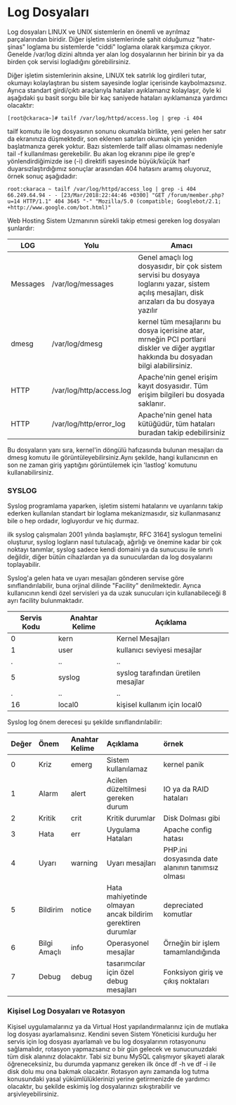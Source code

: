 # Log Dosyaları

Log dosyaları LINUX ve UNIX sistemlerin en önemli ve ayrılmaz parçalarından biridir. Diğer işletim sistemlerinde şahit olduğumuz "hatır-şinas" loglama bu sistemlerde "ciddi" loglama olarak karşımıza çıkıyor. Genelde /var/log dizini altında yer alan log dosyalarının her birinin bir ya da birden çok servisi logladığını görebilirsiniz.

Diğer işletim sistemlerinin aksine, LINUX tek satırlık log girdileri tutar, okumayı kolaylaştıran bu sistem sayesinde loglar içerisinde kaybolmazsınız. Ayrıca standart girdi/çıktı araçlarıyla hataları ayıklamanız kolaylaşır, öyle ki aşağıdaki şu basit sorgu bile bir kaç saniyede hataları ayıklamanıza yardımcı olacaktır:

```
[root@ckaraca~]# tailf /var/log/httpd/access.log | grep -i 404
```

tailf komutu ile log dosyasının sonunu okumakla birlikte, yeni gelen her satır da ekranınıza düşmektedir, son eklenen satırları okumak için yeniden başlatmanıza gerek yoktur. Bazı sistemlerde tailf aliası olmaması nedeniyle tail -f kullanılması gerekebilir. Bu akan log ekranını pipe ile grep'e yönlendirdiğimizde ise \(-i\) direktifi sayesinde büyük/küçük harf duyarsızlaştırdığımız sonuçlar arasından 404 hatasını aramış oluyoruz, örnek sonuç aşağıdadır:

```
root:ckaraca ~ tailf /var/log/httpd/access_log | grep -i 404
66.249.64.94 - - [23/Mar/2018:22:44:46 +0300] "GET /forum/member.php?u=14 HTTP/1.1" 404 3645 "-" "Mozilla/5.0 (compatible; Googlebot/2.1; +http://www.google.com/bot.html)"
```

Web Hosting Sistem Uzmanının sürekli takip etmesi gereken log dosyaları şunlardır:

| LOG | Yolu | Amacı |
| --- | --- | --- |
| Messages | /var/log/messages | Genel amaçlı log dosyasıdır, bir çok sistem servisi bu dosyaya loglarını yazar, sistem açılış mesajları, disk arızaları da bu dosyaya yazılır |
| dmesg | /var/log/dmesg | kernel tüm mesajlarını bu dosya içerisine atar, mrneğin PCI portlarıi diskler ve diğer aygıtlar hakkında bu dosyadan bilgi alabilirsiniz. |
| HTTP | /var/log/http/access.log | Apache'nin genel erişim kayıt dosyasıdır. Tüm erişim bilgileri bu dosyada saklanır. |
| HTTP | /var/log/http/error\_log | Apache'nin genel hata kütüğüdür, tüm hataları buradan takip edebilirsiniz |

Bu dosyaların yanı sıra, kernel'in döngülü hafızasında bulunan mesajları da dmesg komutu ile görüntüleyebilirsiniz.Aynı şekilde, hangi kullanıcının en son ne zaman giriş yaptığını görüntülemek için 'lastlog' komutunu kullanabilirsiniz.

### SYSLOG

Syslog programlama yaparken, işletim sistemi hatalarını ve uyarılarını takip ederken kullanılan standart bir loglama mekanizmasıdır, siz kullanmasanız bile o hep ordadır, logluyordur ve hiç durmaz.

ilk syslog çalışmaları 2001 yılında başlamıştır, RFC 3164[1](http://www.rfc-editor.org/info/rfc3164) syslogun temelini oluşturur, syslog logların nasıl tutulacağı, ağırlığı ve önemine kadar bir çok noktayı tanımlar, syslog sadece kendi domaini ya da sunucusu ile sınırlı değildir, diğer bütün cihazlardan ya da sunuculardan da log dosyalarını toplayabilir.

Syslog'a gelen hata ve uyarı mesajları gönderen servise göre sınıflandırılabilir, buna orjinal dilinde "Facility" denilmektedir. Ayrıca kullanıcının kendi özel servisleri ya da uzak sunucuları için kullanabileceği 8 ayrı facility bulunmaktadır.

| Servis Kodu | Anahtar Kelime | Açıklama |
| --- | --- | --- |
| 0 | kern | Kernel Mesajları |
| 1 | user | kullanıcı seviyesi mesajlar |
| . | .. | .. |
| 5 | syslog | syslog tarafından üretilen mesajlar |
| . | .. | .. |
| 16 | local0 | kişisel kullanım için local0 |

Syslog log önem derecesi şu şekilde sınıflandırılabilir:

| Değer | Önem | Anahtar Kelime | Açıklama | örnek |
| :--- | :--- | :--- | :--- | :--- |
| 0 | Kriz | emerg | Sistem kullanılamaz | kernel panik |
| 1 | Alarm | alert | Acilen düzeltilmesi gereken durum | IO ya da RAID hataları |
| 2 | Kritik | crit | Kritik durumlar | Disk Dolması gibi |
| 3 | Hata | err | Uygulama Hataları | Apache config hatası |
| 4 | Uyarı | warning | Uyarı mesajları | PHP.ini dosyasında date alanının tanımsız olması |
| 5 | Bildirim | notice | Hata mahiyetinde olmayan ancak bildirim gerektiren durumlar | depreciated komutlar |
| 6 | Bilgi Amaçlı | info | Operasyonel mesajlar | Örneğin bir işlem tamamlandığında |
| 7 | Debug | debug | tasarımcılar için özel debug mesajları | Fonksiyon giriş ve çıkış noktaları |



### Kişisel Log Dosyaları ve Rotasyon

Kişisel uygulamalarınız ya da Virtual Host yapılandırmalarınız için de mutlaka log dosyası ayarlamalısınız. Kendini seven Sistem Yöneticisi kurduğu her servis için log dosyası ayarlamalı ve bu log dosyalarının rotasyonunu sağlamalıdır, rotasyon yapmazsanız o bir gün gelecek ve sunucunuzdaki tüm disk alanınız dolacaktır. Tabi siz bunu MySQL çalışmıyor şikayeti alarak öğreneceksiniz, bu durumda yapmanız gereken ilk önce df -h ve df -i ile disk dolu mu ona bakmak olacaktır. Rotasyon aynı zamanda log tutma konusundaki yasal yükümlülüklerinizi yerine getirmenizde de yardımcı olacaktır, bu şekilde eskimiş log dosyalarınızı sıkıştırabilir ve arşivleyebilirsiniz.



